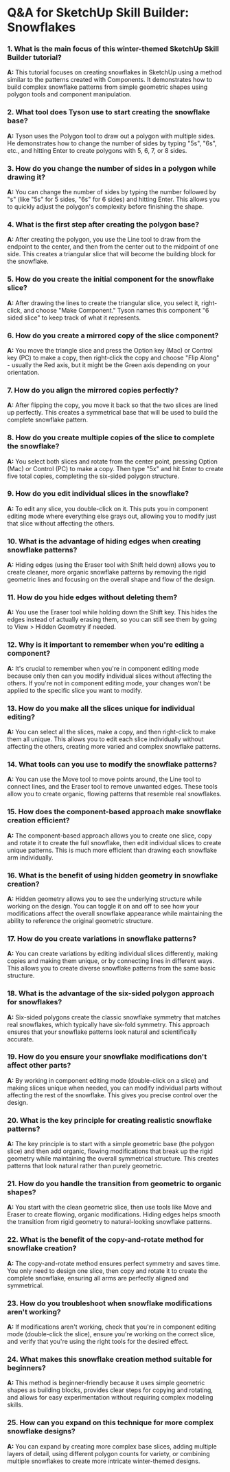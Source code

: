 # Q&A for SketchUp Skill Builder: Snowflakes

### 1. What is the main focus of this winter-themed SketchUp Skill Builder tutorial?

**A:** This tutorial focuses on creating snowflakes in SketchUp using a method similar to the patterns created with Components. It demonstrates how to build complex snowflake patterns from simple geometric shapes using polygon tools and component manipulation.

### 2. What tool does Tyson use to start creating the snowflake base?

**A:** Tyson uses the Polygon tool to draw out a polygon with multiple sides. He demonstrates how to change the number of sides by typing "5s", "6s", etc., and hitting Enter to create polygons with 5, 6, 7, or 8 sides.

### 3. How do you change the number of sides in a polygon while drawing it?

**A:** You can change the number of sides by typing the number followed by "s" (like "5s" for 5 sides, "6s" for 6 sides) and hitting Enter. This allows you to quickly adjust the polygon's complexity before finishing the shape.

### 4. What is the first step after creating the polygon base?

**A:** After creating the polygon, you use the Line tool to draw from the endpoint to the center, and then from the center out to the midpoint of one side. This creates a triangular slice that will become the building block for the snowflake.

### 5. How do you create the initial component for the snowflake slice?

**A:** After drawing the lines to create the triangular slice, you select it, right-click, and choose "Make Component." Tyson names this component "6 sided slice" to keep track of what it represents.

### 6. How do you create a mirrored copy of the slice component?

**A:** You move the triangle slice and press the Option key (Mac) or Control key (PC) to make a copy, then right-click the copy and choose "Flip Along" - usually the Red axis, but it might be the Green axis depending on your orientation.

### 7. How do you align the mirrored copies perfectly?

**A:** After flipping the copy, you move it back so that the two slices are lined up perfectly. This creates a symmetrical base that will be used to build the complete snowflake pattern.

### 8. How do you create multiple copies of the slice to complete the snowflake?

**A:** You select both slices and rotate from the center point, pressing Option (Mac) or Control (PC) to make a copy. Then type "5x" and hit Enter to create five total copies, completing the six-sided polygon structure.

### 9. How do you edit individual slices in the snowflake?

**A:** To edit any slice, you double-click on it. This puts you in component editing mode where everything else grays out, allowing you to modify just that slice without affecting the others.

### 10. What is the advantage of hiding edges when creating snowflake patterns?

**A:** Hiding edges (using the Eraser tool with Shift held down) allows you to create cleaner, more organic snowflake patterns by removing the rigid geometric lines and focusing on the overall shape and flow of the design.

### 11. How do you hide edges without deleting them?

**A:** You use the Eraser tool while holding down the Shift key. This hides the edges instead of actually erasing them, so you can still see them by going to View > Hidden Geometry if needed.

### 12. Why is it important to remember when you're editing a component?

**A:** It's crucial to remember when you're in component editing mode because only then can you modify individual slices without affecting the others. If you're not in component editing mode, your changes won't be applied to the specific slice you want to modify.

### 13. How do you make all the slices unique for individual editing?

**A:** You can select all the slices, make a copy, and then right-click to make them all unique. This allows you to edit each slice individually without affecting the others, creating more varied and complex snowflake patterns.

### 14. What tools can you use to modify the snowflake patterns?

**A:** You can use the Move tool to move points around, the Line tool to connect lines, and the Eraser tool to remove unwanted edges. These tools allow you to create organic, flowing patterns that resemble real snowflakes.

### 15. How does the component-based approach make snowflake creation efficient?

**A:** The component-based approach allows you to create one slice, copy and rotate it to create the full snowflake, then edit individual slices to create unique patterns. This is much more efficient than drawing each snowflake arm individually.

### 16. What is the benefit of using hidden geometry in snowflake creation?

**A:** Hidden geometry allows you to see the underlying structure while working on the design. You can toggle it on and off to see how your modifications affect the overall snowflake appearance while maintaining the ability to reference the original geometric structure.

### 17. How do you create variations in snowflake patterns?

**A:** You can create variations by editing individual slices differently, making copies and making them unique, or by connecting lines in different ways. This allows you to create diverse snowflake patterns from the same basic structure.

### 18. What is the advantage of the six-sided polygon approach for snowflakes?

**A:** Six-sided polygons create the classic snowflake symmetry that matches real snowflakes, which typically have six-fold symmetry. This approach ensures that your snowflake patterns look natural and scientifically accurate.

### 19. How do you ensure your snowflake modifications don't affect other parts?

**A:** By working in component editing mode (double-click on a slice) and making slices unique when needed, you can modify individual parts without affecting the rest of the snowflake. This gives you precise control over the design.

### 20. What is the key principle for creating realistic snowflake patterns?

**A:** The key principle is to start with a simple geometric base (the polygon slice) and then add organic, flowing modifications that break up the rigid geometry while maintaining the overall symmetrical structure. This creates patterns that look natural rather than purely geometric.

### 21. How do you handle the transition from geometric to organic shapes?

**A:** You start with the clean geometric slice, then use tools like Move and Eraser to create flowing, organic modifications. Hiding edges helps smooth the transition from rigid geometry to natural-looking snowflake patterns.

### 22. What is the benefit of the copy-and-rotate method for snowflake creation?

**A:** The copy-and-rotate method ensures perfect symmetry and saves time. You only need to design one slice, then copy and rotate it to create the complete snowflake, ensuring all arms are perfectly aligned and symmetrical.

### 23. How do you troubleshoot when snowflake modifications aren't working?

**A:** If modifications aren't working, check that you're in component editing mode (double-click the slice), ensure you're working on the correct slice, and verify that you're using the right tools for the desired effect.

### 24. What makes this snowflake creation method suitable for beginners?

**A:** This method is beginner-friendly because it uses simple geometric shapes as building blocks, provides clear steps for copying and rotating, and allows for easy experimentation without requiring complex modeling skills.

### 25. How can you expand on this technique for more complex snowflake designs?

**A:** You can expand by creating more complex base slices, adding multiple layers of detail, using different polygon counts for variety, or combining multiple snowflakes to create more intricate winter-themed designs.
